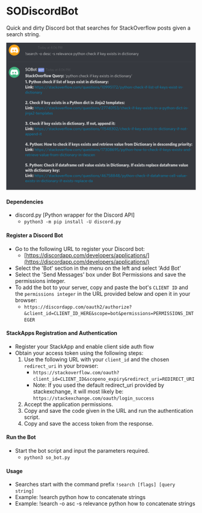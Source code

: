 # SODiscordBot

Quick and dirty Discord bot that searches for StackOverflow posts given a search string.

![alt text](https://github.com/ryanshim/SODiscordBot/blob/master/screenshot.png "screenshot")

#### Dependencies
* discord.py [Python wrapper for the Discord API]
	* `python3 -m pip install -U discord.py`

#### Register a Discord Bot
* Go to the following URL to register your Discord bot:
	* [https://discordapp.com/developers/applications/](https://discordapp.com/developers/applications/)
* Select the 'Bot' section in the menu on the left and select 'Add Bot'
* Select the 'Send Messages' box under Bot Permissions and save the permissions integer.
* To add the bot to your server, copy and paste the bot's `CLIENT ID` and the `permissions integer` in the URL provided below and open it in your browser:
	* `https://discordapp.com/oauth2/authorize?&client_id=CLIENT_ID_HERE&scope=bot&permissions=PERMISSIONS_INTEGER`

#### StackApps Registration and Authentication
* Register your StackApp and enable client side auth flow
* Obtain your access token using the following steps:
	1. Use the following URL with your `client_id` and the chosen `redirect_uri` in your browser:
		* `https://stackoverflow.com/oauth?client_id=CLIENT_ID&scopeno_expiry&redirect_uri=REDIRECT_URI`
		* Note: If you used the default redirect_uri provided by stackexchange, it will most likely be: `https://stackexchange.com/oauth/login_success`
	2. Accept the application permissions.
	3. Copy and save the code given in the URL and run the authentication script.
	4. Copy and save the access token from the response.

#### Run the Bot
* Start the bot script and input the parameters required.
	* `python3 so_bot.py`

#### Usage
* Searches start with the command prefix `!search [flags] [query string]`
* Example: !search python how to concatenate strings
* Example: !search -o asc -s relevance python how to concatenate strings
